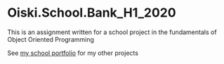 # Oiski.School.Bank_H1_2020
This is an assignment written for a school project in the fundamentals of Object Oriented Programming

See [my school portfolio](https://github.com/Mike-Mortensen-Portfolio) for my other projects
